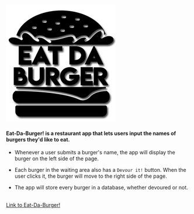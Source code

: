 <img src="/public/assets/images/banner.png" alt="banner">
<br>

#### Eat-Da-Burger! is a restaurant app that lets users input the names of burgers they'd like to eat.

- Whenever a user submits a burger's name, the app will display the burger on the left side of the page.

- Each burger in the waiting area also has a `Devour it!` button. When the user clicks it, the burger will move to the right side of the page.

- The app will store every burger in a database, whether devoured or not.

<br>
<a href="https://burger-ma.herokuapp.com/">Link to Eat-Da-Burger!</a>
